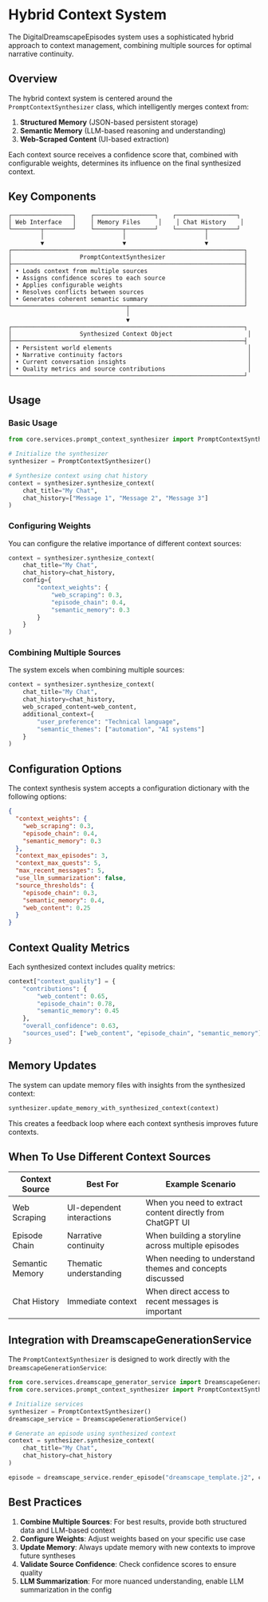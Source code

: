 # Hybrid Context System

The DigitalDreamscapeEpisodes system uses a sophisticated hybrid approach to context management, combining multiple sources for optimal narrative continuity.

## Overview

The hybrid context system is centered around the `PromptContextSynthesizer` class, which intelligently merges context from:

1. **Structured Memory** (JSON-based persistent storage)
2. **Semantic Memory** (LLM-based reasoning and understanding)
3. **Web-Scraped Content** (UI-based extraction)

Each context source receives a confidence score that, combined with configurable weights, determines its influence on the final synthesized context.

## Key Components

```
┌─────────────────┐    ┌─────────────────┐    ┌─────────────────┐
│ Web Interface   │    │ Memory Files     │    │ Chat History    │
└────────┬────────┘    └────────┬────────┘    └────────┬────────┘
         │                      │                      │
         ▼                      ▼                      ▼
┌─────────────────────────────────────────────────────────────────┐
│                   PromptContextSynthesizer                      │
├─────────────────────────────────────────────────────────────────┤
│ • Loads context from multiple sources                           │
│ • Assigns confidence scores to each source                      │
│ • Applies configurable weights                                  │
│ • Resolves conflicts between sources                            │
│ • Generates coherent semantic summary                           │
└────────────────────────────────┬────────────────────────────────┘
                                 │
                                 ▼
┌─────────────────────────────────────────────────────────────────┐
│                   Synthesized Context Object                     │
├─────────────────────────────────────────────────────────────────┤
│ • Persistent world elements                                      │
│ • Narrative continuity factors                                   │
│ • Current conversation insights                                  │
│ • Quality metrics and source contributions                       │
└─────────────────────────────────────────────────────────────────┘
```

## Usage

### Basic Usage

```python
from core.services.prompt_context_synthesizer import PromptContextSynthesizer

# Initialize the synthesizer
synthesizer = PromptContextSynthesizer()

# Synthesize context using chat history
context = synthesizer.synthesize_context(
    chat_title="My Chat",
    chat_history=["Message 1", "Message 2", "Message 3"]
)
```

### Configuring Weights

You can configure the relative importance of different context sources:

```python
context = synthesizer.synthesize_context(
    chat_title="My Chat",
    chat_history=chat_history,
    config={
        "context_weights": {
            "web_scraping": 0.3,
            "episode_chain": 0.4,
            "semantic_memory": 0.3
        }
    }
)
```

### Combining Multiple Sources

The system excels when combining multiple sources:

```python
context = synthesizer.synthesize_context(
    chat_title="My Chat",
    chat_history=chat_history,
    web_scraped_content=web_content,
    additional_context={
        "user_preference": "Technical language",
        "semantic_themes": ["automation", "AI systems"]
    }
)
```

## Configuration Options

The context synthesis system accepts a configuration dictionary with the following options:

```json
{
  "context_weights": {
    "web_scraping": 0.3,
    "episode_chain": 0.4,
    "semantic_memory": 0.3
  },
  "context_max_episodes": 3,
  "context_max_quests": 5,
  "max_recent_messages": 5,
  "use_llm_summarization": false,
  "source_thresholds": {
    "episode_chain": 0.3,
    "semantic_memory": 0.4,
    "web_content": 0.25
  }
}
```

## Context Quality Metrics

Each synthesized context includes quality metrics:

```python
context["context_quality"] = {
    "contributions": {
        "web_content": 0.65,
        "episode_chain": 0.78,
        "semantic_memory": 0.45
    },
    "overall_confidence": 0.63,
    "sources_used": ["web_content", "episode_chain", "semantic_memory"]
}
```

## Memory Updates

The system can update memory files with insights from the synthesized context:

```python
synthesizer.update_memory_with_synthesized_context(context)
```

This creates a feedback loop where each context synthesis improves future contexts.

## When To Use Different Context Sources

| Context Source | Best For | Example Scenario |
|----------------|----------|------------------|
| Web Scraping | UI-dependent interactions | When you need to extract content directly from ChatGPT UI |
| Episode Chain | Narrative continuity | When building a storyline across multiple episodes |
| Semantic Memory | Thematic understanding | When needing to understand themes and concepts discussed |
| Chat History | Immediate context | When direct access to recent messages is important |

## Integration with DreamscapeGenerationService

The `PromptContextSynthesizer` is designed to work directly with the `DreamscapeGenerationService`:

```python
from core.services.dreamscape_generator_service import DreamscapeGenerationService
from core.services.prompt_context_synthesizer import PromptContextSynthesizer

# Initialize services
synthesizer = PromptContextSynthesizer()
dreamscape_service = DreamscapeGenerationService()

# Generate an episode using synthesized context
context = synthesizer.synthesize_context(
    chat_title="My Chat",
    chat_history=chat_history
)

episode = dreamscape_service.render_episode("dreamscape_template.j2", context)
```

## Best Practices

1. **Combine Multiple Sources**: For best results, provide both structured data and LLM-based context
2. **Configure Weights**: Adjust weights based on your specific use case
3. **Update Memory**: Always update memory with new contexts to improve future syntheses
4. **Validate Source Confidence**: Check confidence scores to ensure quality
5. **LLM Summarization**: For more nuanced understanding, enable LLM summarization in the config 